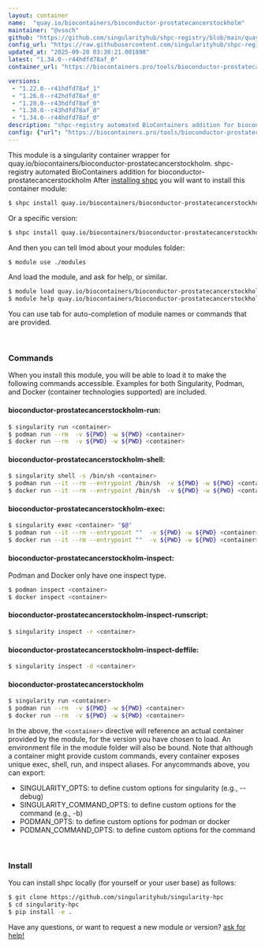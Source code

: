 ```yaml
---
layout: container
name:  "quay.io/biocontainers/bioconductor-prostatecancerstockholm"
maintainer: "@vsoch"
github: "https://github.com/singularityhub/shpc-registry/blob/main/quay.io/biocontainers/bioconductor-prostatecancerstockholm/container.yaml"
config_url: "https://raw.githubusercontent.com/singularityhub/shpc-registry/main/quay.io/biocontainers/bioconductor-prostatecancerstockholm/container.yaml"
updated_at: "2025-09-28 03:38:21.001898"
latest: "1.34.0--r44hdfd78af_0"
container_url: "https://biocontainers.pro/tools/bioconductor-prostatecancerstockholm"

versions:
 - "1.22.0--r41hdfd78af_1"
 - "1.26.0--r42hdfd78af_0"
 - "1.28.0--r43hdfd78af_0"
 - "1.30.0--r43hdfd78af_0"
 - "1.34.0--r44hdfd78af_0"
description: "shpc-registry automated BioContainers addition for bioconductor-prostatecancerstockholm"
config: {"url": "https://biocontainers.pro/tools/bioconductor-prostatecancerstockholm", "maintainer": "@vsoch", "description": "shpc-registry automated BioContainers addition for bioconductor-prostatecancerstockholm", "latest": {"1.34.0--r44hdfd78af_0": "sha256:2603ae8c9b899ac9e0831a72f2a37bac7148fca5ea8fdefd14852f0529ebcb8e"}, "tags": {"1.22.0--r41hdfd78af_1": "sha256:1e0fb9c4e1ca359b2d3e81e3453211c0e76f02c1b0e43e80019bd54217a8ded5", "1.26.0--r42hdfd78af_0": "sha256:01741c4ad08e0e02ddb16fdfced7173b894914defb81050ee25559fd24450713", "1.28.0--r43hdfd78af_0": "sha256:b5db83a05faba525a899ae35a2d3a40bc28f54f07713e4f35ba66410a50c1ae4", "1.30.0--r43hdfd78af_0": "sha256:4f71d9491aab762acc4e47893e32209de44f23b9741f973bbec4440e680fb959", "1.34.0--r44hdfd78af_0": "sha256:2603ae8c9b899ac9e0831a72f2a37bac7148fca5ea8fdefd14852f0529ebcb8e"}, "docker": "quay.io/biocontainers/bioconductor-prostatecancerstockholm"}
---
```


This module is a singularity container wrapper for quay.io/biocontainers/bioconductor-prostatecancerstockholm.
shpc-registry automated BioContainers addition for bioconductor-prostatecancerstockholm
After [installing shpc](#install) you will want to install this container module:


```bash
$ shpc install quay.io/biocontainers/bioconductor-prostatecancerstockholm
```

Or a specific version:

```bash
$ shpc install quay.io/biocontainers/bioconductor-prostatecancerstockholm:1.34.0--r44hdfd78af_0
```

And then you can tell lmod about your modules folder:

```bash
$ module use ./modules
```

And load the module, and ask for help, or similar.

```bash
$ module load quay.io/biocontainers/bioconductor-prostatecancerstockholm/1.34.0--r44hdfd78af_0
$ module help quay.io/biocontainers/bioconductor-prostatecancerstockholm/1.34.0--r44hdfd78af_0
```

You can use tab for auto-completion of module names or commands that are provided.

<br>

### Commands

When you install this module, you will be able to load it to make the following commands accessible.
Examples for both Singularity, Podman, and Docker (container technologies supported) are included.

#### bioconductor-prostatecancerstockholm-run:

```bash
$ singularity run <container>
$ podman run --rm  -v ${PWD} -w ${PWD} <container>
$ docker run --rm  -v ${PWD} -w ${PWD} <container>
```

#### bioconductor-prostatecancerstockholm-shell:

```bash
$ singularity shell -s /bin/sh <container>
$ podman run --it --rm --entrypoint /bin/sh  -v ${PWD} -w ${PWD} <container>
$ docker run --it --rm --entrypoint /bin/sh  -v ${PWD} -w ${PWD} <container>
```

#### bioconductor-prostatecancerstockholm-exec:

```bash
$ singularity exec <container> "$@"
$ podman run --it --rm --entrypoint ""  -v ${PWD} -w ${PWD} <container> "$@"
$ docker run --it --rm --entrypoint ""  -v ${PWD} -w ${PWD} <container> "$@"
```

#### bioconductor-prostatecancerstockholm-inspect:

Podman and Docker only have one inspect type.

```bash
$ podman inspect <container>
$ docker inspect <container>
```

#### bioconductor-prostatecancerstockholm-inspect-runscript:

```bash
$ singularity inspect -r <container>
```

#### bioconductor-prostatecancerstockholm-inspect-deffile:

```bash
$ singularity inspect -d <container>
```



#### bioconductor-prostatecancerstockholm

```bash
$ singularity run <container>
$ podman run --rm  -v ${PWD} -w ${PWD} <container>
$ docker run --rm  -v ${PWD} -w ${PWD} <container>
```


In the above, the `<container>` directive will reference an actual container provided
by the module, for the version you have chosen to load. An environment file in the
module folder will also be bound. Note that although a container
might provide custom commands, every container exposes unique exec, shell, run, and
inspect aliases. For anycommands above, you can export:

 - SINGULARITY_OPTS: to define custom options for singularity (e.g., --debug)
 - SINGULARITY_COMMAND_OPTS: to define custom options for the command (e.g., -b)
 - PODMAN_OPTS: to define custom options for podman or docker
 - PODMAN_COMMAND_OPTS: to define custom options for the command

<br>

### Install

You can install shpc locally (for yourself or your user base) as follows:

```bash
$ git clone https://github.com/singularityhub/singularity-hpc
$ cd singularity-hpc
$ pip install -e .
```

Have any questions, or want to request a new module or version? [ask for help!](https://github.com/singularityhub/singularity-hpc/issues)